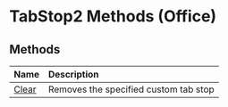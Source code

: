 
# TabStop2 Methods (Office)

## Methods



|**Name**|**Description**|
|:-----|:-----|
| [Clear](18087f5f-5886-d349-b002-6830739ff883.md)|Removes the specified custom tab stop|
